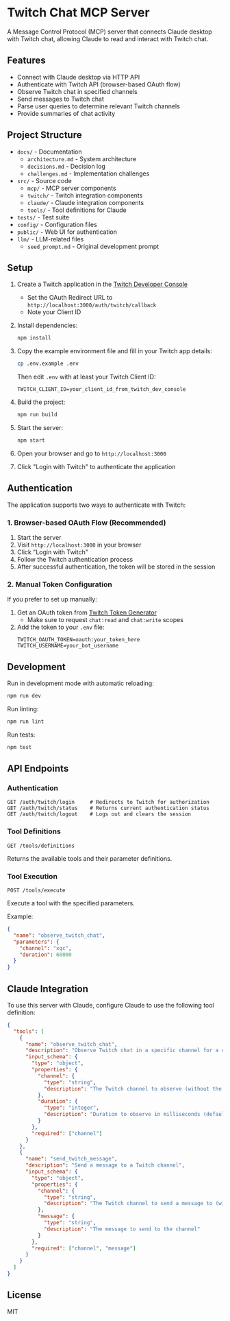 # Twitch Chat MCP Server

A Message Control Protocol (MCP) server that connects Claude desktop with Twitch chat, allowing Claude to read and interact with Twitch chat.

## Features

- Connect with Claude desktop via HTTP API
- Authenticate with Twitch API (browser-based OAuth flow)
- Observe Twitch chat in specified channels
- Send messages to Twitch chat
- Parse user queries to determine relevant Twitch channels
- Provide summaries of chat activity

## Project Structure

- `docs/` - Documentation
  - `architecture.md` - System architecture
  - `decisions.md` - Decision log
  - `challenges.md` - Implementation challenges
- `src/` - Source code
  - `mcp/` - MCP server components
  - `twitch/` - Twitch integration components
  - `claude/` - Claude integration components
  - `tools/` - Tool definitions for Claude
- `tests/` - Test suite
- `config/` - Configuration files
- `public/` - Web UI for authentication
- `llm/` - LLM-related files
  - `seed_prompt.md` - Original development prompt

## Setup

1. Create a Twitch application in the [Twitch Developer Console](https://dev.twitch.tv/console/apps)
   - Set the OAuth Redirect URL to `http://localhost:3000/auth/twitch/callback`
   - Note your Client ID

2. Install dependencies:
   ```bash
   npm install
   ```

3. Copy the example environment file and fill in your Twitch app details:
   ```bash
   cp .env.example .env
   ```
   
   Then edit `.env` with at least your Twitch Client ID:
   ```
   TWITCH_CLIENT_ID=your_client_id_from_twitch_dev_console
   ```

4. Build the project:
   ```bash
   npm run build
   ```

5. Start the server:
   ```bash
   npm start
   ```

6. Open your browser and go to `http://localhost:3000`

7. Click "Login with Twitch" to authenticate the application

## Authentication

The application supports two ways to authenticate with Twitch:

### 1. Browser-based OAuth Flow (Recommended)

1. Start the server
2. Visit `http://localhost:3000` in your browser
3. Click "Login with Twitch"
4. Follow the Twitch authentication process
5. After successful authentication, the token will be stored in the session

### 2. Manual Token Configuration

If you prefer to set up manually:

1. Get an OAuth token from [Twitch Token Generator](https://twitchtokengenerator.com/)
   - Make sure to request `chat:read` and `chat:write` scopes
2. Add the token to your `.env` file:
   ```
   TWITCH_OAUTH_TOKEN=oauth:your_token_here
   TWITCH_USERNAME=your_bot_username
   ```

## Development

Run in development mode with automatic reloading:
```bash
npm run dev
```

Run linting:
```bash
npm run lint
```

Run tests:
```bash
npm test
```

## API Endpoints

### Authentication

```
GET /auth/twitch/login     # Redirects to Twitch for authorization
GET /auth/twitch/status    # Returns current authentication status
GET /auth/twitch/logout    # Logs out and clears the session
```

### Tool Definitions

```
GET /tools/definitions
```

Returns the available tools and their parameter definitions.

### Tool Execution

```
POST /tools/execute
```

Execute a tool with the specified parameters.

Example:
```json
{
  "name": "observe_twitch_chat",
  "parameters": {
    "channel": "xqc",
    "duration": 60000
  }
}
```

## Claude Integration

To use this server with Claude, configure Claude to use the following tool definition:

```json
{
  "tools": [
    {
      "name": "observe_twitch_chat",
      "description": "Observe Twitch chat in a specific channel for a configurable duration",
      "input_schema": {
        "type": "object",
        "properties": {
          "channel": {
            "type": "string",
            "description": "The Twitch channel to observe (without the # prefix)"
          },
          "duration": {
            "type": "integer",
            "description": "Duration to observe in milliseconds (default: 60000 = 1 minute)"
          }
        },
        "required": ["channel"]
      }
    },
    {
      "name": "send_twitch_message",
      "description": "Send a message to a Twitch channel",
      "input_schema": {
        "type": "object",
        "properties": {
          "channel": {
            "type": "string",
            "description": "The Twitch channel to send a message to (without the # prefix)"
          },
          "message": {
            "type": "string",
            "description": "The message to send to the channel"
          }
        },
        "required": ["channel", "message"]
      }
    }
  ]
}
```

## License

MIT 